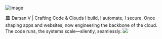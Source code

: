 ![Image](https://github.com/user-attachments/assets/b0be1eb4-fa88-4481-9205-215f29d7ab77)



🏛️ Darsan V | Crafting Code & Clouds
I build, I automate, I secure.
Once shaping apps and websites, now engineering the backbone of the cloud.
The code runs, the systems scale—silently, seamlessly.
![](https://komarev.com/ghpvc/?username=DarsanV&color=brightgreen)


